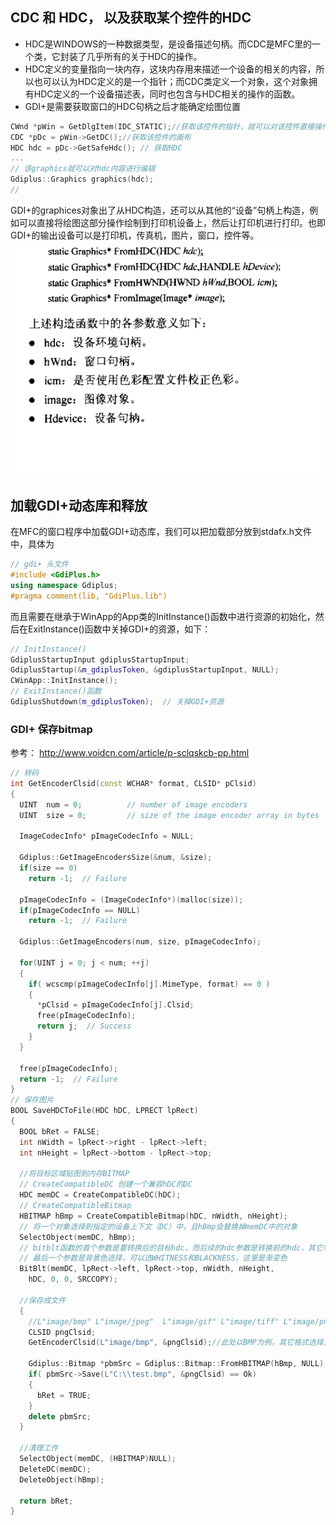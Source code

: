 ## CDC 和 HDC， 以及获取某个控件的HDC
- HDC是WINDOWS的一种数据类型，是设备描述句柄。而CDC是MFC里的一个类，它封装了几乎所有的关于HDC的操作。
- HDC定义的变量指向一块内存，这块内存用来描述一个设备的相关的内容，所以也可以认为HDC定义的是一个指针；而CDC类定义一个对象，这个对象拥有HDC定义的一个设备描述表，同时也包含与HDC相关的操作的函数。  
- GDI+是需要获取窗口的HDC句柄之后才能确定绘图位置

```c++
CWnd *pWin = GetDlgItem(IDC_STATIC);//获取该控件的指针，就可以对该控件直接操作了
CDC *pDc = pWin->GetDC();//获取该控件的画布
HDC hdc = pDc->GetSafeHdc(); // 获取HDC
...
// 该graphics就可以对hdc内容进行编辑
Gdiplus::Graphics graphics(hdc);
// 
```
GDI+的graphices对象出了从HDC构造，还可以从其他的“设备”句柄上构造，例如可以直接将绘图这部分操作绘制到打印机设备上，然后让打印机进行打印。也即GDI+的输出设备可以是打印机，传真机，图片，窗口，控件等。
![](/assets/gdiplus_1.png)


## 加载GDI+动态库和释放
在MFC的窗口程序中加载GDI+动态库，我们可以把加载部分放到stdafx.h文件中，具体为
```C++
// gdi+ 头文件
#include <GdiPlus.h> 
using namespace Gdiplus;
#pragma comment(lib, "GdiPlus.lib") 
```
而且需要在继承于WinApp的App类的InitInstance()函数中进行资源的初始化，然后在ExitInstance()函数中关掉GDI+的资源，如下：
```C++
// InitInstance()
GdiplusStartupInput gdiplusStartupInput;
GdiplusStartup(&m_gdiplusToken, &gdiplusStartupInput, NULL);
CWinApp::InitInstance();
// ExitInstance()函数
GdiplusShutdown(m_gdiplusToken);  // 关掉GDI+资源


```

### GDI+ 保存bitmap
参考： http://www.voidcn.com/article/p-sclqskcb-pp.html
```C++
// 转码
int GetEncoderClsid(const WCHAR* format, CLSID* pClsid)
{
  UINT  num = 0;          // number of image encoders
  UINT  size = 0;         // size of the image encoder array in bytes

  ImageCodecInfo* pImageCodecInfo = NULL;

  Gdiplus::GetImageEncodersSize(&num, &size);
  if(size == 0)
    return -1;  // Failure

  pImageCodecInfo = (ImageCodecInfo*)(malloc(size));
  if(pImageCodecInfo == NULL)
    return -1;  // Failure

  Gdiplus::GetImageEncoders(num, size, pImageCodecInfo);

  for(UINT j = 0; j < num; ++j)
  {
    if( wcscmp(pImageCodecInfo[j].MimeType, format) == 0 )
    {
      *pClsid = pImageCodecInfo[j].Clsid;
      free(pImageCodecInfo);
      return j;  // Success
    }    
  }

  free(pImageCodecInfo);
  return -1;  // Failure
}
// 保存图片
BOOL SaveHDCToFile(HDC hDC, LPRECT lpRect)
{   
  BOOL bRet = FALSE;
  int nWidth = lpRect->right - lpRect->left;
  int nHeight = lpRect->bottom - lpRect->top;

  //将目标区域贴图到内存BITMAP
  // CreateCompatibleDC 创建一个兼容hDC的DC
  HDC memDC = CreateCompatibleDC(hDC); 
  // CreateCompatibleBitmap
  HBITMAP hBmp = CreateCompatibleBitmap(hDC, nWidth, nHeight);
  // 将一个对象选择到指定的设备上下文（DC）中，且hBmp会替换掉memDC中的对象
  SelectObject(memDC, hBmp);
  // bitblt函数的首个参数是要转换后的目标hdc，而后续的hdc参数是转换前的hdc，其它参数代表目标hdc的左上角坐标和长宽（代表矩形）
  // 最后一个参数是背景色选择，可以选WHITNESS和BLACKNESS，这里是渐变色
  BitBlt(memDC, lpRect->left, lpRect->top, nWidth, nHeight,
    hDC, 0, 0, SRCCOPY);

  //保存成文件
  {
    //L"image/bmp" L"image/jpeg"  L"image/gif" L"image/tiff" L"image/png"
    CLSID pngClsid;
    GetEncoderClsid(L"image/bmp", &pngClsid);//此处以BMP为例，其它格式选择对应的类型，如JPG用L"image/jpeg" 

    Gdiplus::Bitmap *pbmSrc = Gdiplus::Bitmap::FromHBITMAP(hBmp, NULL);
    if( pbmSrc->Save(L"C:\\test.bmp", &pngClsid) == Ok)
    {
      bRet = TRUE;
    }
    delete pbmSrc;
  }

  //清理工作
  SelectObject(memDC, (HBITMAP)NULL);
  DeleteDC(memDC);  
  DeleteObject(hBmp);

  return bRet;
}
```
